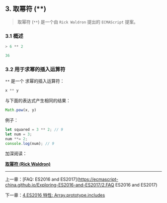 ## 3. 取幂符 (**)

> 取幂符 (`**`) 是一个由 `Rick Waldron` 提出的 `ECMAScript` 提案。 

### 3.1 概述 

```js
> 6 ** 2

36
``` 

### 3.2 用于求幂的插入运算符 

`**` 是一个 求幂的插入运算符： 

```js
x ** y
```

与下面的表达式产生相同的结果： 

```JavaScript
Math.pow(x, y)
```
例子： 

```js
let squared = 3 ** 2; // 9
let num = 3;
num **= 2;
console.log(num); // 9
```

加深阅读： 

[**取幂符 (Rick Waldron)**](https://github.com/rwaldron/exponentiation-operator) 

---

上一章：[FAQ: ES2016 and ES2017](https://ecmascript-china.github.io/Exploring-ES2016-and-ES2017/2.FAQ ES2016 and ES2017)

下一章：[4.ES2016 特性: Array.prototype.includes](https://ecmascript-china.github.io/Exploring-ES2016-and-ES2017/4.Array.prototype.includes)